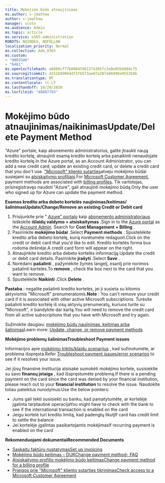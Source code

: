 ```yaml
---
title: Mokėjimo būdo atnaujinimas
ms.author: v-jmathew
author: v-jmathew
manager: scotv
ms.audience: Admin
ms.topic: article
ms.service: o365-administration
ROBOTS: NOINDEX, NOFOLLOW
localization_priority: Normal
ms.collection: Adm_O365
ms.custom:
- "9003546"
- "6461"
ms.openlocfilehash: a8809cf77b0904596137a305fc3a8e05b988dc75
ms.sourcegitcommit: d151b09064df3fb573ae07a387a08d98a9553b9b
ms.translationtype: MT
ms.contentlocale: lt-LT
ms.lasthandoff: 10/28/2020
ms.locfileid: "48807793"
---
```

# <a name="updatedelete-payment-method"></a><span data-ttu-id="d8f55-102">Mokėjimo būdo atnaujinimas/naikinimas</span><span class="sxs-lookup"><span data-stu-id="d8f55-102">Update/Delete Payment Method</span></span>

<span data-ttu-id="d8f55-103">"Azure" portale, kaip abonemento administratorius, galite įtraukti naują kredito kortelę, atnaujinti esamą kredito kortelę arba panaikinti nenaudojate kredito kortelę.</span><span class="sxs-lookup"><span data-stu-id="d8f55-103">In the Azure portal, as an Account Administrator, you can add a new credit card, update an existing credit card, or delete a credit card that you don't use.</span></span> <span data-ttu-id="d8f55-104">["Microsoft" kliento sutarties](https://docs.microsoft.com/azure/billing/billing-how-to-change-credit-card?WT.mc_id=Portal-Microsoft_Azure_Support#check-access-to-a-microsoft-customer-agreement)atveju mokėjimo būdai susiejami su [atsiskaitymo profiliais](https://docs.microsoft.com/azure/billing/billing-how-to-change-credit-card?WT.mc_id=Portal-Microsoft_Azure_Support#change-payment-method-for-a-billing-profile).</span><span class="sxs-lookup"><span data-stu-id="d8f55-104">For [Microsoft Customer Agreement](https://docs.microsoft.com/azure/billing/billing-how-to-change-credit-card?WT.mc_id=Portal-Microsoft_Azure_Support#check-access-to-a-microsoft-customer-agreement), payment methods are associated with [billing profiles](https://docs.microsoft.com/azure/billing/billing-how-to-change-credit-card?WT.mc_id=Portal-Microsoft_Azure_Support#change-payment-method-for-a-billing-profile).</span></span> <span data-ttu-id="d8f55-105">Tik vartotojas, prisiregistravęs naudoti "Azure", gali atnaujinti mokėjimo būdą.</span><span class="sxs-lookup"><span data-stu-id="d8f55-105">Only the user who signed up for Azure can update the payment method.</span></span>

<span data-ttu-id="d8f55-106">**Esamos kredito arba debeto kortelės naujinimas/keitimas/šalinimas**</span><span class="sxs-lookup"><span data-stu-id="d8f55-106">**Update/Change/Remove an existing Credit or Debit card**</span></span>

1.  <span data-ttu-id="d8f55-107">Prisijunkite prie " [Azure" portalo](https://portal.azure.com/) kaip [abonemento administratoriaus](https://docs.microsoft.com/azure/billing/billing-subscription-transfer?WT.mc_id=Portal-Microsoft_Azure_Support#whoisaa). Ieškokite **išlaidų valdymo + atsiskaitymas** .</span><span class="sxs-lookup"><span data-stu-id="d8f55-107">Sign in to the [Azure portal](https://portal.azure.com/) as the [Account Admin](https://docs.microsoft.com/azure/billing/billing-subscription-transfer?WT.mc_id=Portal-Microsoft_Azure_Support#whoisaa). Search for **Cost Management + Billing** .</span></span>
2.  <span data-ttu-id="d8f55-108">Pasirinkite **mokėjimo būdai** .</span><span class="sxs-lookup"><span data-stu-id="d8f55-108">Select **Payment methods** .</span></span> <span data-ttu-id="d8f55-109">Spustelėkite kredito arba debeto kortelę, kurią norėtumėte redaguoti.</span><span class="sxs-lookup"><span data-stu-id="d8f55-109">Click on the credit or debit card that you'd like to edit.</span></span> <span data-ttu-id="d8f55-110">Kredito kortelės forma bus rodoma dešinėje.</span><span class="sxs-lookup"><span data-stu-id="d8f55-110">A credit card form will appear on the right.</span></span>
3.  <span data-ttu-id="d8f55-111">Atnaujinkite kredito arba debeto kortelės informaciją.</span><span class="sxs-lookup"><span data-stu-id="d8f55-111">Update the credit or debit card details.</span></span> <span data-ttu-id="d8f55-112">Pasirinkite **įrašyti** .</span><span class="sxs-lookup"><span data-stu-id="d8f55-112">Select **Save** .</span></span>
4.  <span data-ttu-id="d8f55-113">Norėdami **pašalinti** , pažymėkite žymės langelį, esantį prie norimos pašalinti kortelės.</span><span class="sxs-lookup"><span data-stu-id="d8f55-113">To **remove** , check the box next to the card that you want to remove.</span></span>
5.  <span data-ttu-id="d8f55-114">Spustelėkite **Naikinti** .</span><span class="sxs-lookup"><span data-stu-id="d8f55-114">Click **Delete** .</span></span>

<span data-ttu-id="d8f55-115">**Pastaba** : negalite pašalinti kredito kortelės, jei ji susieta su kitomis aktyviomis "Microsoft" prenumeratomis.</span><span class="sxs-lookup"><span data-stu-id="d8f55-115">**Note** : You can't remove your credit card if it is associated with other active Microsoft subscriptions.</span></span> <span data-ttu-id="d8f55-116">Turėsite pašalinti kredito kortelę iš visų aktyvių prenumeratų, kuriuos turite su "Microsoft", ir bandykite dar kartą.</span><span class="sxs-lookup"><span data-stu-id="d8f55-116">You will need to remove the credit card from all active subscriptions that you have with Microsoft and try again.</span></span>

<span data-ttu-id="d8f55-117">Sužinokite daugiau: [mokėjimo būdų naujinimas, keitimas arba šalinimas](https://docs.microsoft.com/azure/billing/billing-how-to-change-credit-card?WT.mc_id=Portal-Microsoft_Azure_Support)</span><span class="sxs-lookup"><span data-stu-id="d8f55-117">Learn more: [Update, change, or remove payment methods](https://docs.microsoft.com/azure/billing/billing-how-to-change-credit-card?WT.mc_id=Portal-Microsoft_Azure_Support)</span></span>

<span data-ttu-id="d8f55-118">**Mokėjimo problemų šalinimas**</span><span class="sxs-lookup"><span data-stu-id="d8f55-118">**Troubleshoot Payment issues**</span></span>

<span data-ttu-id="d8f55-119">Informacijos apie [mokėjimo triktis/klaidų scenarijus](https://support.microsoft.com/help/4505172/troubleshooting-payment-issues) , kad sužinotumėte, ar problema išspręsta.</span><span class="sxs-lookup"><span data-stu-id="d8f55-119">Refer [Troubleshoot payment issues/error scenarios](https://support.microsoft.com/help/4505172/troubleshooting-payment-issues) to see if it resolves your issue.</span></span>

<span data-ttu-id="d8f55-120">Jei jūsų finansinė institucija atsisakė sumokėti mokėjimo kortele, susisiekite su savo **finansų įstaiga** , kad išspręstumėte problemą.</span><span class="sxs-lookup"><span data-stu-id="d8f55-120">If there is a pending payment on the card since the card was denied by your financial institution, please reach out to your **financial institution** to resolve the issue.</span></span> <span data-ttu-id="d8f55-121">Naudokite toliau pateiktus nurodymus:</span><span class="sxs-lookup"><span data-stu-id="d8f55-121">Use the below pointers:</span></span>

- <span data-ttu-id="d8f55-122">Jums gali tekti susisiekti su banku, kad pamatytumėte, ar kortelėje įgalinta tarptautinė operacija</span><span class="sxs-lookup"><span data-stu-id="d8f55-122">You might have to check with the bank to see if the international transaction is enabled on the card</span></span>
- <span data-ttu-id="d8f55-123">Jeigu kortelė turi kredito limitą, kad padengtų likutį</span><span class="sxs-lookup"><span data-stu-id="d8f55-123">If card has credit limit to settle the balance</span></span>
- <span data-ttu-id="d8f55-124">Jei kortelėje įgalintas pasikartojantis mokėjimas</span><span class="sxs-lookup"><span data-stu-id="d8f55-124">If recurring payment is enabled on the card</span></span>

<span data-ttu-id="d8f55-125">**Rekomenduojami dokumentai**</span><span class="sxs-lookup"><span data-stu-id="d8f55-125">**Recommended Documents**</span></span>

- [<span data-ttu-id="d8f55-126">Sąskaitų faktūrų nustatymas</span><span class="sxs-lookup"><span data-stu-id="d8f55-126">Set up invoicing</span></span>](https://azure.microsoft.com/pricing/invoicing/)
- [<span data-ttu-id="d8f55-127">Mokėjimo būdo keitimas – DUK</span><span class="sxs-lookup"><span data-stu-id="d8f55-127">Change payment method- FAQ</span></span>](https://docs.microsoft.com/azure/billing/billing-how-to-change-credit-card?WT.mc_id=Portal-Microsoft_Azure_Support#frequently-asked-questions)
- [<span data-ttu-id="d8f55-128">Atsiskaitymo profilio mokėjimo būdo keitimas</span><span class="sxs-lookup"><span data-stu-id="d8f55-128">Change payment method for a billing profile</span></span>](https://docs.microsoft.com/azure/billing/billing-how-to-change-credit-card?WT.mc_id=Portal-Microsoft_Azure_Support#change-payment-method-for-a-billing-profile)
- [<span data-ttu-id="d8f55-129">Prieigos prie "Microsoft" kliento sutarties tikrinimas</span><span class="sxs-lookup"><span data-stu-id="d8f55-129">Check access to a Microsoft Customer Agreement</span></span>](https://docs.microsoft.com/azure/billing/billing-how-to-change-credit-card?WT.mc_id=Portal-Microsoft_Azure_Support#check-access-to-a-microsoft-customer-agreement)
